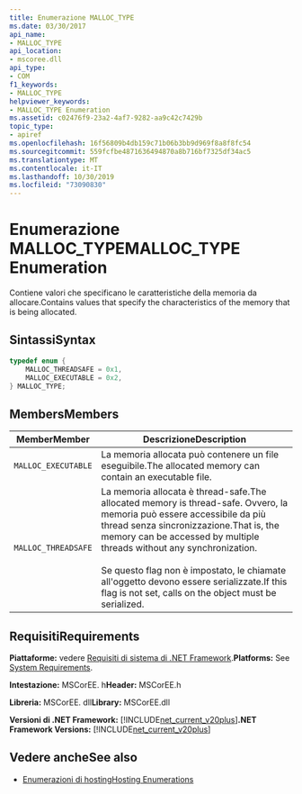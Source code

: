 ```yaml
---
title: Enumerazione MALLOC_TYPE
ms.date: 03/30/2017
api_name:
- MALLOC_TYPE
api_location:
- mscoree.dll
api_type:
- COM
f1_keywords:
- MALLOC_TYPE
helpviewer_keywords:
- MALLOC_TYPE Enumeration
ms.assetid: c02476f9-23a2-4af7-9282-aa9c42c7429b
topic_type:
- apiref
ms.openlocfilehash: 16f56809b4db159c71b06b3bb9d969f8a8f8fc54
ms.sourcegitcommit: 559fcfbe4871636494870a8b716bf7325df34ac5
ms.translationtype: MT
ms.contentlocale: it-IT
ms.lasthandoff: 10/30/2019
ms.locfileid: "73090830"
---
```

# <a name="malloc_type-enumeration"></a><span data-ttu-id="10283-102">Enumerazione MALLOC_TYPE</span><span class="sxs-lookup"><span data-stu-id="10283-102">MALLOC_TYPE Enumeration</span></span>
<span data-ttu-id="10283-103">Contiene valori che specificano le caratteristiche della memoria da allocare.</span><span class="sxs-lookup"><span data-stu-id="10283-103">Contains values that specify the characteristics of the memory that is being allocated.</span></span>  
  
## <a name="syntax"></a><span data-ttu-id="10283-104">Sintassi</span><span class="sxs-lookup"><span data-stu-id="10283-104">Syntax</span></span>  
  
```cpp  
typedef enum {  
    MALLOC_THREADSAFE = 0x1,  
    MALLOC_EXECUTABLE = 0x2,  
} MALLOC_TYPE;  
```  
  
## <a name="members"></a><span data-ttu-id="10283-105">Members</span><span class="sxs-lookup"><span data-stu-id="10283-105">Members</span></span>  
  
|<span data-ttu-id="10283-106">Member</span><span class="sxs-lookup"><span data-stu-id="10283-106">Member</span></span>|<span data-ttu-id="10283-107">Descrizione</span><span class="sxs-lookup"><span data-stu-id="10283-107">Description</span></span>|  
|------------|-----------------|  
|`MALLOC_EXECUTABLE`|<span data-ttu-id="10283-108">La memoria allocata può contenere un file eseguibile.</span><span class="sxs-lookup"><span data-stu-id="10283-108">The allocated memory can contain an executable file.</span></span>|  
|`MALLOC_THREADSAFE`|<span data-ttu-id="10283-109">La memoria allocata è thread-safe.</span><span class="sxs-lookup"><span data-stu-id="10283-109">The allocated memory is thread-safe.</span></span> <span data-ttu-id="10283-110">Ovvero, la memoria può essere accessibile da più thread senza sincronizzazione.</span><span class="sxs-lookup"><span data-stu-id="10283-110">That is, the memory can be accessed by multiple threads without any synchronization.</span></span><br /><br /> <span data-ttu-id="10283-111">Se questo flag non è impostato, le chiamate all'oggetto devono essere serializzate.</span><span class="sxs-lookup"><span data-stu-id="10283-111">If this flag is not set, calls on the object must be serialized.</span></span>|  
  
## <a name="requirements"></a><span data-ttu-id="10283-112">Requisiti</span><span class="sxs-lookup"><span data-stu-id="10283-112">Requirements</span></span>  
 <span data-ttu-id="10283-113">**Piattaforme:** vedere [Requisiti di sistema di .NET Framework](../../../../docs/framework/get-started/system-requirements.md).</span><span class="sxs-lookup"><span data-stu-id="10283-113">**Platforms:** See [System Requirements](../../../../docs/framework/get-started/system-requirements.md).</span></span>  
  
 <span data-ttu-id="10283-114">**Intestazione:** MSCorEE. h</span><span class="sxs-lookup"><span data-stu-id="10283-114">**Header:** MSCorEE.h</span></span>  
  
 <span data-ttu-id="10283-115">**Libreria:** MSCorEE. dll</span><span class="sxs-lookup"><span data-stu-id="10283-115">**Library:** MSCorEE.dll</span></span>  
  
 <span data-ttu-id="10283-116">**Versioni di .NET Framework:** [!INCLUDE[net_current_v20plus](../../../../includes/net-current-v20plus-md.md)]</span><span class="sxs-lookup"><span data-stu-id="10283-116">**.NET Framework Versions:** [!INCLUDE[net_current_v20plus](../../../../includes/net-current-v20plus-md.md)]</span></span>  
  
## <a name="see-also"></a><span data-ttu-id="10283-117">Vedere anche</span><span class="sxs-lookup"><span data-stu-id="10283-117">See also</span></span>

- [<span data-ttu-id="10283-118">Enumerazioni di hosting</span><span class="sxs-lookup"><span data-stu-id="10283-118">Hosting Enumerations</span></span>](../../../../docs/framework/unmanaged-api/hosting/hosting-enumerations.md)
